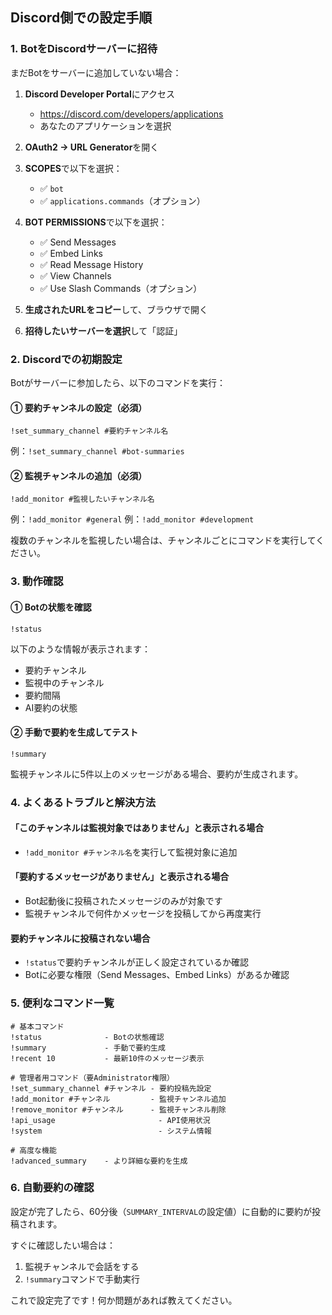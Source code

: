 ## Discord側での設定手順

### 1. **BotをDiscordサーバーに招待**

まだBotをサーバーに追加していない場合：

1. **Discord Developer Portal**にアクセス
   - https://discord.com/developers/applications
   - あなたのアプリケーションを選択

2. **OAuth2 → URL Generator**を開く

3. **SCOPES**で以下を選択：
   - ✅ `bot`
   - ✅ `applications.commands`（オプション）

4. **BOT PERMISSIONS**で以下を選択：
   - ✅ Send Messages
   - ✅ Embed Links
   - ✅ Read Message History
   - ✅ View Channels
   - ✅ Use Slash Commands（オプション）

5. **生成されたURLをコピー**して、ブラウザで開く

6. **招待したいサーバーを選択**して「認証」

### 2. **Discordでの初期設定**

Botがサーバーに参加したら、以下のコマンドを実行：

#### ① 要約チャンネルの設定（必須）
```
!set_summary_channel #要約チャンネル名
```
例：`!set_summary_channel #bot-summaries`

#### ② 監視チャンネルの追加（必須）
```
!add_monitor #監視したいチャンネル名
```
例：`!add_monitor #general`
例：`!add_monitor #development`

複数のチャンネルを監視したい場合は、チャンネルごとにコマンドを実行してください。

### 3. **動作確認**

#### ① Botの状態を確認
```
!status
```
以下のような情報が表示されます：
- 要約チャンネル
- 監視中のチャンネル
- 要約間隔
- AI要約の状態

#### ② 手動で要約を生成してテスト
```
!summary
```
監視チャンネルに5件以上のメッセージがある場合、要約が生成されます。

### 4. **よくあるトラブルと解決方法**

#### 「このチャンネルは監視対象ではありません」と表示される場合
- `!add_monitor #チャンネル名`を実行して監視対象に追加

#### 「要約するメッセージがありません」と表示される場合
- Bot起動後に投稿されたメッセージのみが対象です
- 監視チャンネルで何件かメッセージを投稿してから再度実行

#### 要約チャンネルに投稿されない場合
- `!status`で要約チャンネルが正しく設定されているか確認
- Botに必要な権限（Send Messages、Embed Links）があるか確認

### 5. **便利なコマンド一覧**

```
# 基本コマンド
!status              - Botの状態確認
!summary             - 手動で要約生成
!recent 10           - 最新10件のメッセージ表示

# 管理者用コマンド（要Administrator権限）
!set_summary_channel #チャンネル - 要約投稿先設定
!add_monitor #チャンネル         - 監視チャンネル追加
!remove_monitor #チャンネル      - 監視チャンネル削除
!api_usage                       - API使用状況
!system                          - システム情報

# 高度な機能
!advanced_summary    - より詳細な要約を生成
```

### 6. **自動要約の確認**

設定が完了したら、60分後（`SUMMARY_INTERVAL`の設定値）に自動的に要約が投稿されます。

すぐに確認したい場合は：
1. 監視チャンネルで会話をする
2. `!summary`コマンドで手動実行

これで設定完了です！何か問題があれば教えてください。

